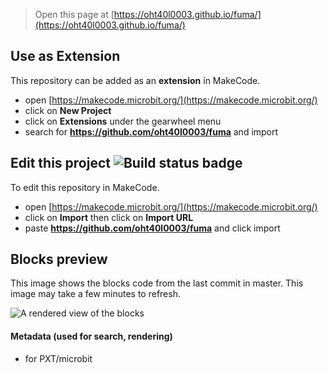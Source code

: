 
> Open this page at [https://oht40l0003.github.io/fuma/](https://oht40l0003.github.io/fuma/)

## Use as Extension

This repository can be added as an **extension** in MakeCode.

* open [https://makecode.microbit.org/](https://makecode.microbit.org/)
* click on **New Project**
* click on **Extensions** under the gearwheel menu
* search for **https://github.com/oht40l0003/fuma** and import

## Edit this project ![Build status badge](https://github.com/oht40l0003/fuma/workflows/MakeCode/badge.svg)

To edit this repository in MakeCode.

* open [https://makecode.microbit.org/](https://makecode.microbit.org/)
* click on **Import** then click on **Import URL**
* paste **https://github.com/oht40l0003/fuma** and click import

## Blocks preview

This image shows the blocks code from the last commit in master.
This image may take a few minutes to refresh.

![A rendered view of the blocks](https://github.com/oht40l0003/fuma/raw/master/.github/makecode/blocks.png)

#### Metadata (used for search, rendering)

* for PXT/microbit
<script src="https://makecode.com/gh-pages-embed.js"></script><script>makeCodeRender("{{ site.makecode.home_url }}", "{{ site.github.owner_name }}/{{ site.github.repository_name }}");</script>
